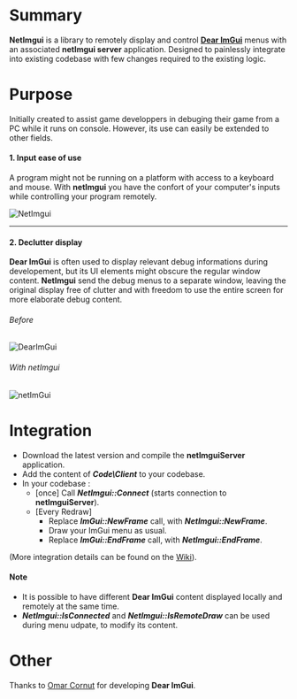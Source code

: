 # Summary
**NetImgui** is a library to remotely display and control **[Dear ImGui](https://github.com/ocornut/imgui)** menus with an associated **netImgui server** application. Designed to painlessly integrate into existing codebase with few changes required to the existing logic.

# Purpose
Initially created to assist game developpers in debuging their game from a PC while it runs on console. However, its use can easily be extended to other fields.

#### 1. Input ease of use
A program might not be running on a platform with access to a keyboard and mouse. With **netImgui** you have the confort of your computer's inputs while controlling your program remotely.

![NetImgui](https://github.com/sammyfreg/netImgui/blob/master/Web/img/InputWithNetImgui.gif)

------------

#### 2. Declutter display
**Dear ImGui** is often used to display relevant debug informations during developement, but its UI elements might obscure the regular window content. **NetImgui** send the debug menus to a separate window, leaving the original display free of clutter and with freedom to use the entire screen for more elaborate debug content.

###### Before
![DearImGui](https://github.com/sammyfreg/netImgui/blob/master/Web/img/AppWithoutNetImgui.png)

###### With netImgui
![netImGui](https://github.com/sammyfreg/netImgui/blob/master/Web/img/AppWithNetImguiGif.gif)

# Integration
- Download the latest version and compile the **netImguiServer** application.
- Add the content of ***Code\Client*** to your codebase.
- In your codebase :
  - [once] Call ***NetImgui::Connect*** (starts connection to **netImguiServer**).
  - [Every Redraw]
    - Replace ***ImGui::NewFrame*** call, with ***NetImgui::NewFrame***.
    - Draw your ImGui menu as usual.
    - Replace ***ImGui::EndFrame*** call, with ***NetImgui::EndFrame***.

(More integration details can be found on the [Wiki](https://github.com/sammyfreg/netImgui/wiki "Wiki")).

#### Note
- It is possible to have different **Dear ImGui** content displayed locally and remotely at the same time.
- ***NetImgui::IsConnected*** and ***NetImgui::IsRemoteDraw*** can be used during menu udpate, to modify its content.

# Other
Thanks to [Omar Cornut](https://github.com/ocornut/imgui/commits?author=ocornut) for developing **Dear ImGui**.
